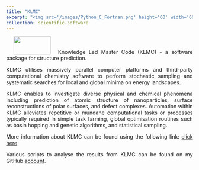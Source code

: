 ```yaml
---
title: "KLMC"
excerpt: "<img src='/images/Python_C_Fortran.png' height='60' width='60' align='left' hspace='20'> Knowledge Led Master Code (KLMC) - a software package for structure prediction."
collection: scientific-software
---
```

<p style="text-align:justify;">
<style>
img {
    float: left;
}
</style>
<img src='/images/Python_C_Fortran.png' height='50' width='100' align='center' hspace='20'><br><br> Knowledge Led Master Code (KLMC) - a software package for structure prediction.
</p>

<p style="text-align:justify;">
KLMC utilises massively parallel computer platforms and third-party computational chemistry software to perform stochastic sampling and systematic searches for local and global minima on energy landscapes.
</p>

<p style="text-align:justify;">
KLMC enables to investigate diverse physical and chemical phenomena including prediction of atomic structure of nanoparticles, surface reconstructions of polar surfaces, and defect complexes. Automation within KLMC alleviates repetitive or mundane computational tasks or processes typically required in simple task farming, global optimisation routines such as basin hopping and genetic algorithms, and statistical sampling.
</p>

<p style="text-align:justify;">
More information about KLMC can be found using the following link: <a title="KLMC website" href="https://www.ucl.ac.uk/klmc/Software/" rel="alternate">click here</a>
</p>

<p style="text-align:justify;">
Various scripts to analyse the results from KLMC can be found on my GitHub <a href="https://github.com/tomaslaz/Analysis-Toolkit" target="_blank">account</a>. 
</p>